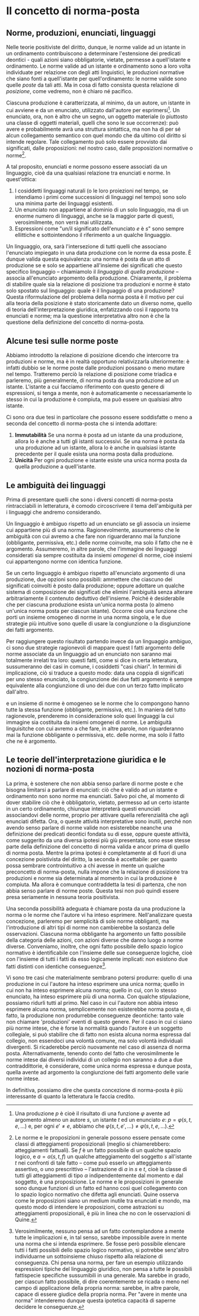 # Il concetto di norma-posta

## Norme, produzioni, enunciati, linguaggi

Nelle teorie positiviste del diritto, dunque, le norme valide ad un istante in un ordinamento contribuiscono a determinare
l'estensione dei predicati deontici - quali azioni siano obbligatorie, vietate, permesse a quell'istante e ordinamento.
Le norme valide ad un istante e ordinamento sono a loro volta individuate per relazione con degli atti linguistici, le produzioni
normative che siano fonti a quell'istante per quell'ordinamento: le norme valide sono quelle *poste* da tali atti. Ma in cosa di fatto
consista questa relazione di *posizione*, come vedremo, non è chiaro né pacifico.

Ciascuna produzione è caratterizzata, al minimo, da un autore, un istante in cui avviene e da un enunciato, utilizzato dall'autore
per esprimersi[^1]. Un enunciato, ora, non è altro che un segno, un oggetto materiale (o piuttosto una classe di oggetti materiali,
quelli che sono le sue occorrenze): può avere e probabilmente avrà una struttura sintattica, ma non ha di per sé alcun collegamento semantico
con quel mondo che da ultimo col diritto si intende regolare. Tale collegamento può solo essere provvisto dai significati, dalle proposizioni:
nel nostro caso, dalle proposizioni normative o norme[^2].

[^1]: Una produzione $p$ è cioè il risultato di una funzione $φ$ avente ad argomento almeno un autore $s$, un istante $t$ ed un enunciato $e$:
$p=φ(s,t,e,...)$ e, per ogni $e'≠e$, abbiamo che $φ(s,t,e',...)≠φ(s,t,e,...)$.

[^2]: Le norme e le proposizioni in generale possono essere pensate come classi di atteggiamenti proposizionali (meglio si chiamerebbero:
atteggiamenti fattuali). Se $f$ è un fatto possibile di un qualche spazio logico, e $a=α(s,t,f)$ un qualche atteggiamento del soggetto $s$
all'istante $t$ nei confronti di tale fatto – come può esserlo un atteggiamento assertivo, o uno prescrittivo – l'astrazione di $a$ in $s$ e $t$,
cioè la classe di tutti gli atteggiamenti di tipo $α$ indipendentemente dal momento e dal soggetto, è una proposizione.
Le norme e le proposizioni in generale sono dunque funzioni di un fatto ed hanno così quel collegamento con lo spazio logico normativo
che difetta agli enunciati. Quine osserva come le proposizioni siano un medium inutile tra enunciati e mondo, ma questo modo di intendere
le proposizioni, come astrazioni su atteggiamenti proposizionali, è più in linea che no con le osservazioni di Quine.

A tal proposito, enunciati e norme possono essere associati da un linguaggio, cioè da una qualsiasi relazione tra enunciati e norme.
In quest'ottica:

1. I cosiddetti linguaggi naturali (o le loro proiezioni nel tempo, se intendiamo i primi come successioni di linguaggi nel tempo)
   sono solo una minima parte dei linguaggi esistenti.
2. Un enunciato non appartiene al dominio di un solo linguaggio, ma di un enorme numero di linguaggi, anche se la maggior parte di questi,
   verosimilmente, non verrà mai utilizzata. 
4. Espressioni come "un/il significato dell'enunciato $e$ è $s$" sono sempre ellittiche e sottointendono il riferimento a un qualche linguaggio.

Un linguaggio, ora, sarà l'intersezione di tutti quelli che associano l'enunciato impiegato in una data produzione con le norme da essa poste.
È dunque valida questa equivalenza: una norma è posta da un atto di produzione se e solo se appartiene all'insieme dei significati che questo
specifico linguaggio – chiamiamolo il *linguaggio di quella produzione* – associa all'enunciato argomento della produzione. Chiaramente,
il problema di stabilire quale sia la relazione di posizione tra produzioni e norme è stato solo spostato sul linguaggio: quale è il linguaggio
di una produzione? Questa riformulazione del problema della norma posta è il motivo per cui alla teoria della posizione è stato storicamente
dato un diverso nome, quello di teoria dell'interpretazione giuridica, enfatizzando così il rapporto tra enunciati e norme; ma la questione
interpretativa altro non è che la questione della definizione del concetto di norma-posta.

## Alcune tesi sulle norme poste

Abbiamo introdotto la relazione di posizione dicendo che intercorre tra produzioni e norme, ma è in realtà opportuno relativizzarla ulteriormente:
è infatti dubbio se le norme poste dalle produzioni possano o meno mutare nel tempo. Tratteremo perciò la relazione di posizione come triadica
e parleremo, più generalmente, di norma posta da una produzione ad un istante. L'istante a cui facciamo riferimento con questo genere di espressioni,
si tenga a mente, non è automaticamente o necessariamente lo stesso in cui la produzione è compiuta, ma può essere un qualsiasi altro istante.

Ci sono ora due tesi in particolare che possono essere soddisfatte o meno a seconda del concetto di norma-posta che si intenda adottare:

1. **Immutabilità** Se una norma è posta ad un istante da una produzione, allora lo è anche a tutti gli istanti successivi. Se una norma è posta da una produzione
ad un istante, allora lo è anche in qualsiasi istante precedente per il quale esista una norma posta dalla produzione.
2. **Unicità** Per ogni produzione e istante esiste una unica norma posta da quella produzione a quell'istante.

## Le ambiguità dei linguaggi

Prima di presentare quelli che sono i diversi concetti di norma-posta rintracciabili in letteratura, è comodo circoscrivere il tema dell'ambiguità per i linguaggi
che andremo considerando.

Un linguaggio è ambiguo rispetto ad un enunciato se gli associa un insieme cui appartiene più di una norma. Ragionevolmente,
assumeremo che le ambiguità con cui avremo a che fare non riguarderanno mai la funzione (obbligante, permissiva, etc.) delle norme coinvolte, ma solo il fatto
che ne è argomento. Assumeremo, in altre parole, che l'immagine dei linguaggi considerati sia sempre costituita da insiemi *omogenei* di norme, cioè insiemi
cui appartengono norme con identica funzione.

Se un certo linguaggio è ambiguo rispetto all'enunciato argomento di una produzione, due opzioni sono possibili: ammettere che ciascuno dei significati coinvolti è posto dalla produzione;
oppure adottare un qualche sistema di composizione dei significati che elimini l'ambiguità senza alterare arbitrariamente il contenuto deduttivo dell'insieme.
Poiché è desiderabile che per ciascuna produzione esista un'unica norma posta (o almeno un'unica norma posta per ciascun istante). Occorre cioè
una funzione che porti un insieme omogeneo di norme in una norma singola, e le due strategie più intuitive sono quelle di usare la congiunzione o la
disgiunzione dei fatti argomento. 


Per raggiungere questo risultato partendo invece da un linguaggio ambiguo, ci sono due strategie ragionevoli di mappare quest
I fatti argomento delle norme associate da un linguaggio ad un enunciato non saranno mai totalmente irrelati tra loro: questi fatti,
come si dice in certa letteratura, sussumeranno dei casi in comune, i cosiddetti "casi chiari". In termini di implicazione, ciò si traduce a questo modo:
data una coppia di significati per uno stesso enunciato, la congiunzione dei due fatti argomento è sempre equivalente alla congiunzione di uno dei due con un
terzo fatto implicato dall'altro.

 e un insieme di norme è omogeneo se le norme che lo
compongono hanno tutte la stessa funzione (obbligante, permissiva, etc.). In maniera del tutto ragionevole, prenderemo in considerazione solo quei linguaggi
la cui immagine sia costituita da insiemi omogenei di norme. Le ambiguità linguisitche con cui avremo a che fare, in altre parole,
non riguarderanno mai la funzione obbligante o permissiva, etc. delle norme, ma solo il fatto che ne è argomento.

## Le teorie dell'interpretazione giuridica e le nozioni di norma-posta

La prima, è sostenere che non abbia senso parlare di norme poste e che bisogna limitarsi a parlare di enunciati: ciò che è valido ad un istante e ordinamento non sono norme ma enunciati.
Salvo poi che, al momento di dover stabilire ciò che è obbligatorio, vietato, permesso ad un certo istante in un certo ordinamento, chiunque interpreterà questi enunciati associandovi
delle norme, proprio per attivare quella referenzialità che agli enunciati difetta. Ora, o queste attività interpretative sono inutili, perché non avendo senso parlare di norme valide
non esisterebbe neanche una definizione dei predicati deontici fondata su di esse, oppure queste attività, come suggerito da una diversa ipotesi più giù presentata,
sono esse stesse parte della definizione del concetto di norma valida e ancor prima di quello di norma posta. Mentre la prima ipotesi è completamente al di fuori di una concezione
poistivista del diritto, la seconda è accettabile: per quanto possa sembrare controintuitivo a chi avesse in mente un qualche preconcetto di norma-posta,
nulla impone che la relazione di posizione tra produzioni e norme sia determinata al momento in cui la produzione è compiuta. Ma allora è comunque contraddetta la tesi di partenza,
che non abbia senso parlare di norme poste. Questa tesi non può quindi essere presa seriamente in nessuna teoria positivista.

Una seconda possibilità adeguata è chiamare posta da una produzione la norma o le norme che l'autore vi ha inteso esprimere. Nell'analizzare questa concezione,
parleremo per semplicità di sole norme obbliganti, ma l'introduzione di altri tipi di norme non cambierebbe la sostanza delle osservazioni.
Ciascuna norma obbligante ha argomento un fatto possibile  della categoria delle azioni, con azioni diverse che
danno luogo a norme diverse. Conveniamo, inoltre, che ogni fatto possibile dello spazio logico normativo è identificabile
con l'insieme delle sue conseguenze logiche, cioè con l'insieme di tutti i fatti da esso logicamente implicati: non esistono due fatti distinti con identiche conseguenze[^3].

[^3]: Verosimilmente, nessuno pensa ad un fatto contemplandone a mente tutte le implicazioni e, in tal senso, sarebbe impossibile avere in mente una norma che si intenda esprimere.
Se fosse però possibile elencare tutti i fatti possibili dello spazio logico normativo, si potrebbe senz'altro individuarne un sottoinsieme chiuso rispetto alla relazione di conseguenza.
Chi pensa una norma, per fare un esempio utilizzando espressioni tipiche del linguaggio giuridico, non pensa a tutte le possibili fattispecie specifiche sussumibili
in una generale. Ma sarebbe in grado, per ciascun fatto possibile, di dire coerentemente se ricada o meno nel campo di applicazione della propria norma:
sarebbe, in altre parole, capace di essere giudice della propria norma. Per "avere in mente una norma" intenderemo dunque questa ipotetica capacità di saperne
decidere le conseguenze.

Vi sono tre casi che materialmente sembrano potersi produrre: quello di una produzione in cui l'autore ha inteso esprimere una unica norma;
quello in cui non ha inteso esprimere alcuna norma; quello in cui, con lo stesso enunciato, ha inteso esprimere più di una norma. Con qualche
stipulazione, possiamo ridurli tutti al primo. Nel caso in cui l'autore non abbia inteso esprimere alcuna norma, semplicemente non esisterebbe norma posta e, di fatto, la produzione
non produrrebbe conseguenze deontiche: tanto vale non chiamare 'produzioni' eventi di questo genere. Per il caso in cui ci siano più norme intese, che è forse la normalità quando
l'autore è un soggetto collegiale, si può stabilire che di fatto non esista alcuna norma espressa dal collegio, non essendoci una volontà comune,
ma solo volontà individuali divergenti. Si ricaderebbe perciò nuovamente nel caso di assenza di norma posta. Alternativamente, tenendo conto del fatto che verosimilmente
le norme intese dai diversi individui di un collegio non saranno a due a due contraddittorie, è considerare, come unica norma espressa e dunque posta, quella avente ad argomento
la congiunzione dei fatti argomento delle varie norme intese.

In definitiva, possiamo dire che questa concezione di norma-posta è più interessante di quanto la letteratura le faccia credito.


